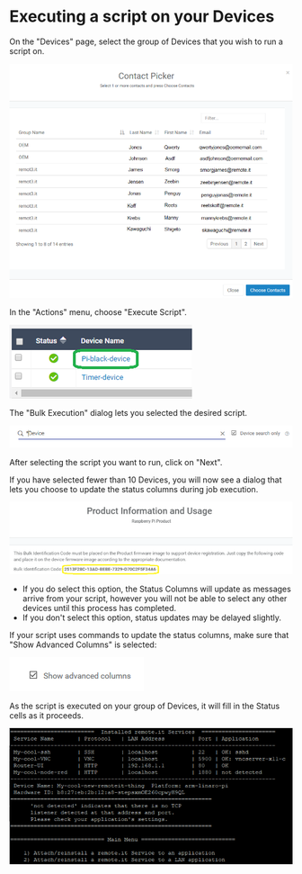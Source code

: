 # Executing a script on your Devices

On the "Devices" page, select the group of Devices that you wish to run a script on.

![](../../.gitbook/assets/image%20%28246%29.png)

In the "Actions" menu, choose "Execute Script".  

![](../../.gitbook/assets/image%20%28341%29.png)

The "Bulk Execution" dialog lets you selected the desired script.  

![](../../.gitbook/assets/image%20%28260%29.png)

After selecting the script you want to run, click on "Next".

If you have selected fewer than 10 Devices, you will now see a dialog that lets you choose to update the status columns during job execution.  

![](../../.gitbook/assets/image%20%28242%29.png)

* If you do select this option, the Status Columns will update as messages arrive from your script, however you will not be able to select any other devices until this process has completed.
* If you don't select this option, status updates may be delayed slightly.

If your script uses commands to update the status columns,  make sure that "Show Advanced Columns" is selected:

![](../../.gitbook/assets/image%20%282%29.png)

As the script is executed on your group of Devices, it will fill in the Status cells as it proceeds.

![](../../.gitbook/assets/image%20%28148%29.png)

